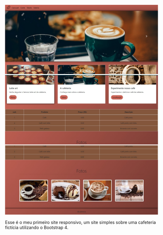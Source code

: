 ![alt text](https://github.com/Guazzihub/Site-responsivo/blob/master/Demo/1.jpeg)
![alt text](https://github.com/Guazzihub/Site-responsivo/blob/master/Demo/2.jpeg)
![alt text](https://github.com/Guazzihub/Site-responsivo/blob/master/Demo/3.jpeg)

Esse é o meu primeiro site responsivo, um site simples sobre uma cafeteria fictícia utilizando o Bootstrap 4.
